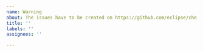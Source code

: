 ```yaml
---
name: Warning
about: The issues have to be created on https://github.com/eclipse/che repository
title: ''
labels: ''
assignees: ''

---
```



